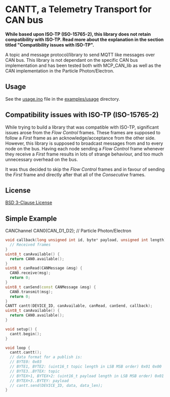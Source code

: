 # CANTT, a Telemetry Transport for CAN bus

**While based upon ISO-TP (ISO-15765-2), this library does not retain
compatibility with ISO-TP. Read more about the explanation in the section
titled "Compatibility issues with ISO-TP".**

A topic and message protocol/library to send MQTT like messages over CAN bus.
This library is not dependant on the specific CAN bus implementation and has
been tested both with MCP_CAN_lib as well as the CAN implementation in the 
Particle Photon/Electron.

## Usage

See the [usage.ino](examples/usage/usage.ino) file in the
[examples/usage](examples/usage) directory.


## Compatibility issues with ISO-TP (ISO-15765-2)

While trying to build a library that was compatible with ISO-TP, significant 
issues arose from the *Flow Control* frames. These frames are supposed to 
follow a *First* frame as an acknowledge/acceptance from the other side. 
However, this library is supposed to broadcast messages from and to every 
node on the bus. Having each node sending a *Flow Control* frame whenever 
they receive a *First* frame results in lots of strange behaviour, and too 
much unnecessary overhead on the bus.

It was thus decided to skip the *Flow Control* frames and in favour of 
sending the *First* frame and directly after that all of the *Consecutive*
frames.

## License

[BSD 3-Clause License](LICENSE)

## Simple Example

CANChannel CAN0(CAN_D1_D2); // Particle Photon/Electron

```cpp
void callback(long unsigned int id, byte* payload, unsigned int length) {
  // Received frames
}
uint8_t canAvailable() {
  return CAN0.available();
}
uint8_t canRead(CANMessage &msg) {
  CAN0.receive(msg);
  return 0;
}
uint8_t canSend(const CANMessage &msg) {
  CAN0.transmit(msg);
  return 0;
}
CANTT cantt(DEVICE_ID, canAvailable, canRead, canSend, callback);
uint8_t canAvailable() {
  return CAN0.available();
}

void setup() {
  cantt.begin();
}

void loop {
  cantt.cantt();
  // data format for a publish is:
  // BYTE0: 0x03
  // BYTE1, BYTE2: (uint16_t topic length in LSB MSB order) 0x01 0x00 
  // BYTE3..BYTEX: topic
  // BYTEX+1, BYTEX+2: (uint16_t payload length in LSB MSB order) 0x01 0x00 
  // BYTEX+3..BYTEY: payload
  // cantt.send(DEVICE_ID, data, data_len);
}
```


